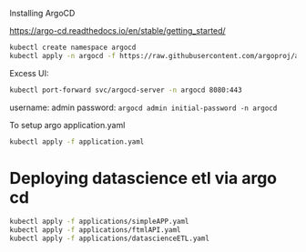 Installing ArgoCD

https://argo-cd.readthedocs.io/en/stable/getting_started/

```bash
kubectl create namespace argocd
kubectl apply -n argocd -f https://raw.githubusercontent.com/argoproj/argo-cd/stable/manifests/install.yaml
```

Excess UI:

```bash
kubectl port-forward svc/argocd-server -n argocd 8080:443
```

username: admin
password: `argocd admin initial-password -n argocd`

To setup argo application.yaml

```bash
kubectl apply -f application.yaml
```

# Deploying datascience etl via argo cd

```bash
kubectl apply -f applications/simpleAPP.yaml
kubectl apply -f applications/ftmlAPI.yaml
kubectl apply -f applications/datascienceETL.yaml
```
